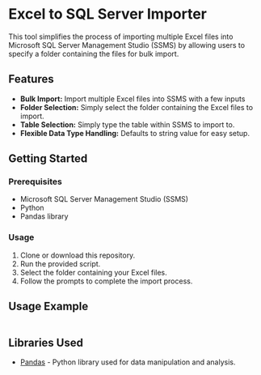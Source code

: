 <h1>Excel to SQL Server Importer</h1>

<p>This tool simplifies the process of importing multiple Excel files into Microsoft SQL Server Management Studio (SSMS) by allowing users to specify a folder containing the files for bulk import.</p>

<h2>Features</h2>
<ul>
  <li><strong>Bulk Import:</strong> Import multiple Excel files into SSMS with a few inputs</li>
  <li><strong>Folder Selection:</strong> Simply select the folder containing the Excel files to import.</li>
  <li><strong>Table Selection:</strong> Simply type the table within SSMS to import to.</li>
  <li><strong>Flexible Data Type Handling:</strong> Defaults to string value for easy setup.</li>
</ul>

<h2>Getting Started</h2>
<h3>Prerequisites</h3>
<ul>
  <li>Microsoft SQL Server Management Studio (SSMS)</li>
  <li>Python</li>
  <li>Pandas library</li>
</ul>

<h3>Usage</h3>
  <ol>
    <li>Clone or download this repository.</li>
    <li>Run the provided script.</li>
    <li>Select the folder containing your Excel files.</li>
    <li>Follow the prompts to complete the import process.</li>
  </ol>

<h2>Usage Example</h2>
<pre><code></code></pre>

<h2>Libraries Used</h2>
<ul>
  <li><a href="https://pandas.pydata.org/">Pandas</a> - Python library used for data manipulation and analysis.</li>
</ul>
